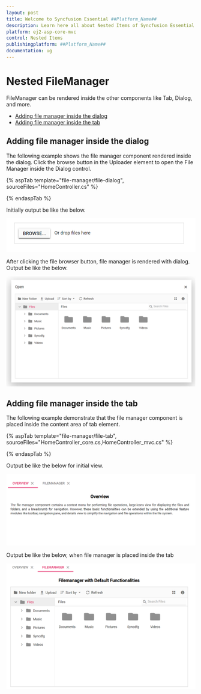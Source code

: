 ```yaml
---
layout: post
title: Welcome to Syncfusion Essential ##Platform_Name##
description: Learn here all about Nested Items of Syncfusion Essential ##Platform_Name## widgets based on HTML5 and jQuery.
platform: ej2-asp-core-mvc
control: Nested Items
publishingplatform: ##Platform_Name##
documentation: ug
---
```


# Nested FileManager

FileManager can be rendered inside the other components like Tab, Dialog, and more.

* [Adding file manager inside the dialog](#adding-file-manager-inside-the-dialog)
* [Adding  file manager inside the tab](#adding-file-manager-inside-the-tab)

## Adding file manager inside the dialog

The following example shows the file manager component rendered inside the dialog. Click the browse button in the Uploader element to open the File Manager inside the Dialog control.

{% aspTab template="file-manager/file-dialog", sourceFiles="HomeController.cs" %}

{% endaspTab %}

Initially output be like the below.

![FileManager upload ](../images/file_upload.PNG)

After clicking the file browser button, file manager is rendered with dialog. Output be like the below.

![FileManager inside dialog ](../images/file_dialog.PNG)

## Adding file manager inside the tab

The following example demonstrate that the file manager component is placed inside the content area of tab element.

{% aspTab template="file-manager/file-tab", sourceFiles="HomeController_core.cs,HomeController_mvc.cs" %}

{% endaspTab %}

Output be like the below for initial view.

![FileManager inside tab ](../images/file_tab.PNG)

Output be like the below, when file manager is placed inside the tab

![FileManager inside tab ](../images/file_tab_item.PNG)